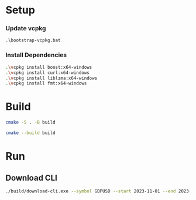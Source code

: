 
# Setup

### Update vcpkg
`.\bootstrap-vcpkg.bat`

### Install Dependencies

```sh
.\vcpkg install boost:x64-windows
.\vcpkg install curl:x64-windows
.\vcpkg install liblzma:x64-windows
.\vcpkg install fmt:x64-windows
```

# Build

```sh
cmake -S . -B build
```

```sh
cmake --build build
```


# Run

## Download CLI

```sh
./build/download-cli.exe --symbol GBPUSD --start 2023-11-01 --end 2023-11-21
```

